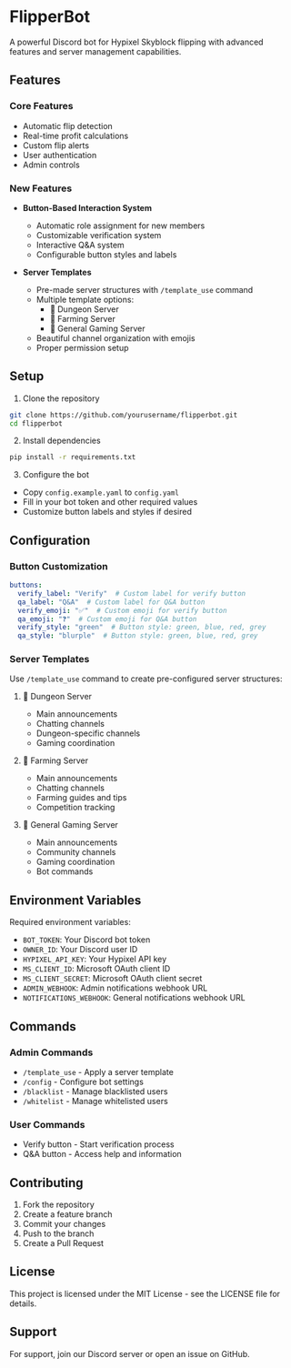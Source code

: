 # FlipperBot

A powerful Discord bot for Hypixel Skyblock flipping with advanced features and server management capabilities.

## Features

### Core Features
- Automatic flip detection
- Real-time profit calculations
- Custom flip alerts
- User authentication
- Admin controls

### New Features
- **Button-Based Interaction System**
  - Automatic role assignment for new members
  - Customizable verification system
  - Interactive Q&A system
  - Configurable button styles and labels

- **Server Templates**
  - Pre-made server structures with `/template_use` command
  - Multiple template options:
    - 🏰 Dungeon Server
    - 🌾 Farming Server
    - 🌟 General Gaming Server
  - Beautiful channel organization with emojis
  - Proper permission setup

## Setup

1. Clone the repository
```bash
git clone https://github.com/yourusername/flipperbot.git
cd flipperbot
```

2. Install dependencies
```bash
pip install -r requirements.txt
```

3. Configure the bot
- Copy `config.example.yaml` to `config.yaml`
- Fill in your bot token and other required values
- Customize button labels and styles if desired

## Configuration

### Button Customization
```yaml
buttons:
  verify_label: "Verify"  # Custom label for verify button
  qa_label: "Q&A"  # Custom label for Q&A button
  verify_emoji: "✅"  # Custom emoji for verify button
  qa_emoji: "❓"  # Custom emoji for Q&A button
  verify_style: "green"  # Button style: green, blue, red, grey
  qa_style: "blurple"  # Button style: green, blue, red, grey
```

### Server Templates
Use `/template_use` command to create pre-configured server structures:

1. 🏰 Dungeon Server
   - Main announcements
   - Chatting channels
   - Dungeon-specific channels
   - Gaming coordination

2. 🌾 Farming Server
   - Main announcements
   - Chatting channels
   - Farming guides and tips
   - Competition tracking

3. 🌟 General Gaming Server
   - Main announcements
   - Community channels
   - Gaming coordination
   - Bot commands

## Environment Variables

Required environment variables:
- `BOT_TOKEN`: Your Discord bot token
- `OWNER_ID`: Your Discord user ID
- `HYPIXEL_API_KEY`: Your Hypixel API key
- `MS_CLIENT_ID`: Microsoft OAuth client ID
- `MS_CLIENT_SECRET`: Microsoft OAuth client secret
- `ADMIN_WEBHOOK`: Admin notifications webhook URL
- `NOTIFICATIONS_WEBHOOK`: General notifications webhook URL

## Commands

### Admin Commands
- `/template_use` - Apply a server template
- `/config` - Configure bot settings
- `/blacklist` - Manage blacklisted users
- `/whitelist` - Manage whitelisted users

### User Commands
- Verify button - Start verification process
- Q&A button - Access help and information

## Contributing

1. Fork the repository
2. Create a feature branch
3. Commit your changes
4. Push to the branch
5. Create a Pull Request

## License

This project is licensed under the MIT License - see the LICENSE file for details.

## Support

For support, join our Discord server or open an issue on GitHub. 